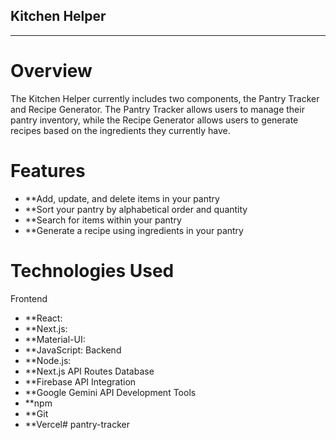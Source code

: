 ## Kitchen Helper 
***
# Overview 
The Kitchen Helper currently includes two components, the Pantry Tracker and Recipe Generator. The Pantry Tracker allows users to manage their pantry inventory, while the Recipe Generator allows users to generate recipes based on the ingredients they currently have. 

# Features 
- **Add, update, and delete items in your pantry
- **Sort your pantry by alphabetical order and quantity
- **Search for items within your pantry
- **Generate a recipe using ingredients in your pantry

# Technologies Used
Frontend
- **React:
- **Next.js:
- **Material-UI:
- **JavaScript:
Backend
- **Node.js:
- **Next.js API Routes
Database
- **Firebase
API Integration
- **Google Gemini API
Development Tools
- **npm
- **Git
- **Vercel#   p a n t r y - t r a c k e r  
 